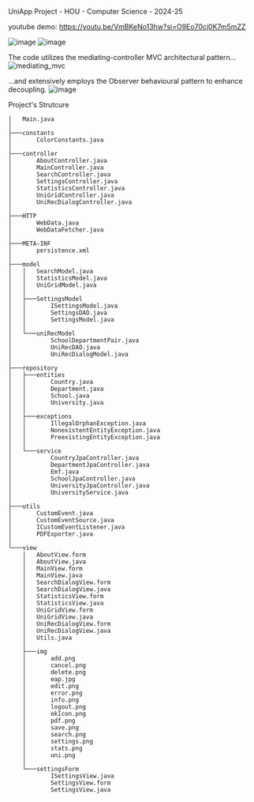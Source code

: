 UniApp Project - HOU - Computer Science - 2024-25

youtube demo: https://youtu.be/VmBKeNo13hw?si=O9Eo70cj0K7m5mZZ

![image](https://github.com/user-attachments/assets/b799ca47-36af-4b1b-a003-371a41057ed7)
![image](https://github.com/user-attachments/assets/fc990a64-cbf9-491f-acad-c551cc4fca23)


The code utilizes the mediating-controller MVC architectural pattern...
![mediating_mvc](https://github.com/user-attachments/assets/ff190a8f-d873-4f77-9c77-f295b3a79079)


...and extensively employs the Observer behavioural pattern to enhance decoupling.
![image](https://github.com/user-attachments/assets/1c92ad83-ac9c-4eb5-bcaf-0f2d9b7dc471)

Project's Strutcure
```
│   Main.java
│   
├───constants
│       ColorConstants.java
│       
├───controller
│       AboutController.java
│       MainController.java
│       SearchController.java
│       SettingsController.java
│       StatisticsController.java
│       UniGridController.java
│       UniRecDialogController.java
│       
├───HTTP
│       WebData.java
│       WebDataFetcher.java
│       
├───META-INF
│       persistence.xml
│       
├───model
│   │   SearchModel.java
│   │   StatisticsModel.java
│   │   UniGridModel.java
│   │   
│   ├───SettingsModel
│   │       ISettingsModel.java
│   │       SettingsDAO.java
│   │       SettingsModel.java
│   │       
│   └───uniRecModel
│           SchoolDepartmentPair.java
│           UniRecDAO.java
│           UniRecDialogModel.java
│           
├───repository
│   ├───entities
│   │       Country.java
│   │       Department.java
│   │       School.java
│   │       University.java
│   │       
│   ├───exceptions
│   │       IllegalOrphanException.java
│   │       NonexistentEntityException.java
│   │       PreexistingEntityException.java
│   │       
│   └───service
│           CountryJpaController.java
│           DepartmentJpaController.java
│           Emf.java
│           SchoolJpaController.java
│           UniversityJpaController.java
│           UniversityService.java
│           
├───utils
│       CustomEvent.java
│       CustomEventSource.java
│       ICustomEventListener.java
│       PDFExporter.java
│       
└───view
    │   AboutView.form
    │   AboutView.java
    │   MainView.form
    │   MainView.java
    │   SearchDialogView.form
    │   SearchDialogView.java
    │   StatisticsView.form
    │   StatisticsView.java
    │   UniGridView.form
    │   UniGridView.java
    │   UniRecDialogView.form
    │   UniRecDialogView.java
    │   Utils.java
    │   
    ├───img
    │       add.png
    │       cancel.png
    │       delete.png
    │       eap.jpg
    │       edit.png
    │       error.png
    │       info.png
    │       logout.png
    │       okIcon.png
    │       pdf.png
    │       save.png
    │       search.png
    │       settings.png
    │       stats.png
    │       uni.png
    │       
    └───settingsForm
            ISettingsView.java
            SettingsView.form
            SettingsView.java
            

            
